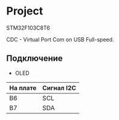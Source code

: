 # Project

STM32F103C8T6

CDC - Virtual Port Com on USB Full-speed.

## Подключение

* OLED

| На плате | Сигнал I2C |
|----------|------------|
| B6       | SCL        |
| B7       | SDA        |

